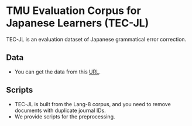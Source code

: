 # TMU Evaluation Corpus for Japanese Learners (TEC-JL)

TEC-JL is an evaluation dataset of Japanese grammatical error correction.

## Data
- You can get the data from this [URL](https://docs.google.com/forms/d/e/1FAIpQLSdBOoRuHaDuBuwuuYHrz6ILR6LQqIPw3AUL6XVEmvDFg8z_wQ/viewform).


## Scripts
- TEC-JL is built from the Lang-8 corpus, and you need to remove documents with duplicate journal IDs.
- We provide scripts for the preprocessing.


